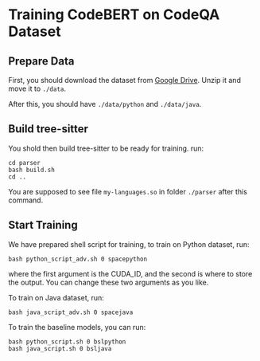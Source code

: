 # Training CodeBERT on CodeQA Dataset

## Prepare Data
First, you should download the dataset from [Google Drive](https://drive.google.com/drive/folders/1i04sJNUHwMuDfMV2UfWeQG-Uv8MRw_qh?usp=sharing). Unzip it and move it to `./data`.

After this, you should have `./data/python` and `./data/java`.

## Build tree-sitter
You shold then build tree-sitter to be ready for training. run:
```
cd parser
bash build.sh
cd ..
```
You are supposed to see file `my-languages.so` in folder `./parser` after this command.

## Start Training
We have prepared shell script for training, to train on Python dataset, run:
```
bash python_script_adv.sh 0 spacepython
```
where the first argument is the CUDA_ID, and the second is where to store the output. You can change these two arguments as you like.

To train on Java dataset, run:
```
bash java_script_adv.sh 0 spacejava
```

To train the baseline models, you can run:
```
bash python_script.sh 0 bslpython
bash java_script.sh 0 bsljava
```
